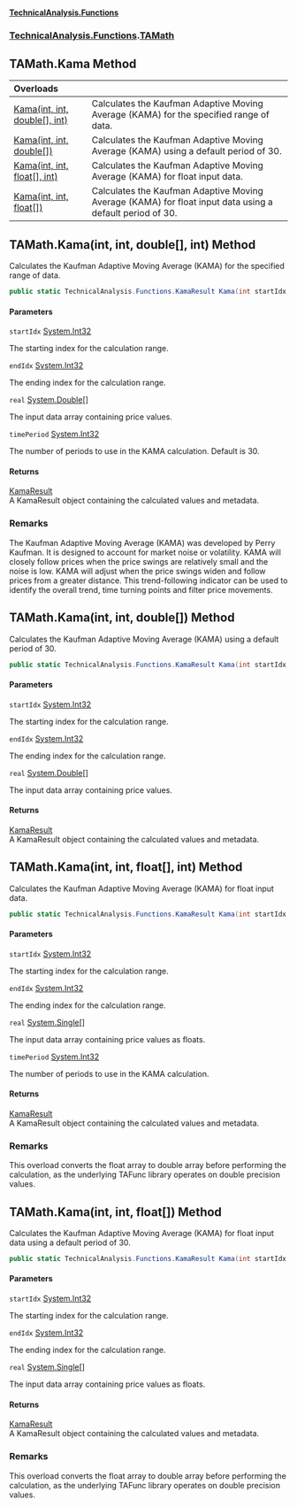 #### [TechnicalAnalysis\.Functions](Atypical.TechnicalAnalysis.Functions.md 'Atypical\.TechnicalAnalysis\.Functions')
### [TechnicalAnalysis\.Functions](Atypical.TechnicalAnalysis.Functions.md#TechnicalAnalysis.Functions 'TechnicalAnalysis\.Functions').[TAMath](TAMath.md 'TechnicalAnalysis\.Functions\.TAMath')

## TAMath\.Kama Method

| Overloads | |
| :--- | :--- |
| [Kama\(int, int, double\[\], int\)](TAMath.Kama.md#TechnicalAnalysis.Functions.TAMath.Kama(int,int,double[],int) 'TechnicalAnalysis\.Functions\.TAMath\.Kama\(int, int, double\[\], int\)') | Calculates the Kaufman Adaptive Moving Average \(KAMA\) for the specified range of data\. |
| [Kama\(int, int, double\[\]\)](TAMath.Kama.md#TechnicalAnalysis.Functions.TAMath.Kama(int,int,double[]) 'TechnicalAnalysis\.Functions\.TAMath\.Kama\(int, int, double\[\]\)') | Calculates the Kaufman Adaptive Moving Average \(KAMA\) using a default period of 30\. |
| [Kama\(int, int, float\[\], int\)](TAMath.Kama.md#TechnicalAnalysis.Functions.TAMath.Kama(int,int,float[],int) 'TechnicalAnalysis\.Functions\.TAMath\.Kama\(int, int, float\[\], int\)') | Calculates the Kaufman Adaptive Moving Average \(KAMA\) for float input data\. |
| [Kama\(int, int, float\[\]\)](TAMath.Kama.md#TechnicalAnalysis.Functions.TAMath.Kama(int,int,float[]) 'TechnicalAnalysis\.Functions\.TAMath\.Kama\(int, int, float\[\]\)') | Calculates the Kaufman Adaptive Moving Average \(KAMA\) for float input data using a default period of 30\. |

<a name='TechnicalAnalysis.Functions.TAMath.Kama(int,int,double[],int)'></a>

## TAMath\.Kama\(int, int, double\[\], int\) Method

Calculates the Kaufman Adaptive Moving Average \(KAMA\) for the specified range of data\.

```csharp
public static TechnicalAnalysis.Functions.KamaResult Kama(int startIdx, int endIdx, double[] real, int timePeriod);
```
#### Parameters

<a name='TechnicalAnalysis.Functions.TAMath.Kama(int,int,double[],int).startIdx'></a>

`startIdx` [System\.Int32](https://docs.microsoft.com/en-us/dotnet/api/System.Int32 'System\.Int32')

The starting index for the calculation range\.

<a name='TechnicalAnalysis.Functions.TAMath.Kama(int,int,double[],int).endIdx'></a>

`endIdx` [System\.Int32](https://docs.microsoft.com/en-us/dotnet/api/System.Int32 'System\.Int32')

The ending index for the calculation range\.

<a name='TechnicalAnalysis.Functions.TAMath.Kama(int,int,double[],int).real'></a>

`real` [System\.Double](https://docs.microsoft.com/en-us/dotnet/api/System.Double 'System\.Double')[\[\]](https://docs.microsoft.com/en-us/dotnet/api/System.Array 'System\.Array')

The input data array containing price values\.

<a name='TechnicalAnalysis.Functions.TAMath.Kama(int,int,double[],int).timePeriod'></a>

`timePeriod` [System\.Int32](https://docs.microsoft.com/en-us/dotnet/api/System.Int32 'System\.Int32')

The number of periods to use in the KAMA calculation\. Default is 30\.

#### Returns
[KamaResult](KamaResult.md 'TechnicalAnalysis\.Functions\.KamaResult')  
A KamaResult object containing the calculated values and metadata\.

### Remarks
The Kaufman Adaptive Moving Average \(KAMA\) was developed by Perry Kaufman\. It is designed to
account for market noise or volatility\. KAMA will closely follow prices when the price swings
are relatively small and the noise is low\. KAMA will adjust when the price swings widen and
follow prices from a greater distance\. This trend\-following indicator can be used to identify
the overall trend, time turning points and filter price movements\.

<a name='TechnicalAnalysis.Functions.TAMath.Kama(int,int,double[])'></a>

## TAMath\.Kama\(int, int, double\[\]\) Method

Calculates the Kaufman Adaptive Moving Average \(KAMA\) using a default period of 30\.

```csharp
public static TechnicalAnalysis.Functions.KamaResult Kama(int startIdx, int endIdx, double[] real);
```
#### Parameters

<a name='TechnicalAnalysis.Functions.TAMath.Kama(int,int,double[]).startIdx'></a>

`startIdx` [System\.Int32](https://docs.microsoft.com/en-us/dotnet/api/System.Int32 'System\.Int32')

The starting index for the calculation range\.

<a name='TechnicalAnalysis.Functions.TAMath.Kama(int,int,double[]).endIdx'></a>

`endIdx` [System\.Int32](https://docs.microsoft.com/en-us/dotnet/api/System.Int32 'System\.Int32')

The ending index for the calculation range\.

<a name='TechnicalAnalysis.Functions.TAMath.Kama(int,int,double[]).real'></a>

`real` [System\.Double](https://docs.microsoft.com/en-us/dotnet/api/System.Double 'System\.Double')[\[\]](https://docs.microsoft.com/en-us/dotnet/api/System.Array 'System\.Array')

The input data array containing price values\.

#### Returns
[KamaResult](KamaResult.md 'TechnicalAnalysis\.Functions\.KamaResult')  
A KamaResult object containing the calculated values and metadata\.

<a name='TechnicalAnalysis.Functions.TAMath.Kama(int,int,float[],int)'></a>

## TAMath\.Kama\(int, int, float\[\], int\) Method

Calculates the Kaufman Adaptive Moving Average \(KAMA\) for float input data\.

```csharp
public static TechnicalAnalysis.Functions.KamaResult Kama(int startIdx, int endIdx, float[] real, int timePeriod);
```
#### Parameters

<a name='TechnicalAnalysis.Functions.TAMath.Kama(int,int,float[],int).startIdx'></a>

`startIdx` [System\.Int32](https://docs.microsoft.com/en-us/dotnet/api/System.Int32 'System\.Int32')

The starting index for the calculation range\.

<a name='TechnicalAnalysis.Functions.TAMath.Kama(int,int,float[],int).endIdx'></a>

`endIdx` [System\.Int32](https://docs.microsoft.com/en-us/dotnet/api/System.Int32 'System\.Int32')

The ending index for the calculation range\.

<a name='TechnicalAnalysis.Functions.TAMath.Kama(int,int,float[],int).real'></a>

`real` [System\.Single](https://docs.microsoft.com/en-us/dotnet/api/System.Single 'System\.Single')[\[\]](https://docs.microsoft.com/en-us/dotnet/api/System.Array 'System\.Array')

The input data array containing price values as floats\.

<a name='TechnicalAnalysis.Functions.TAMath.Kama(int,int,float[],int).timePeriod'></a>

`timePeriod` [System\.Int32](https://docs.microsoft.com/en-us/dotnet/api/System.Int32 'System\.Int32')

The number of periods to use in the KAMA calculation\.

#### Returns
[KamaResult](KamaResult.md 'TechnicalAnalysis\.Functions\.KamaResult')  
A KamaResult object containing the calculated values and metadata\.

### Remarks
This overload converts the float array to double array before performing the calculation,
as the underlying TAFunc library operates on double precision values\.

<a name='TechnicalAnalysis.Functions.TAMath.Kama(int,int,float[])'></a>

## TAMath\.Kama\(int, int, float\[\]\) Method

Calculates the Kaufman Adaptive Moving Average \(KAMA\) for float input data using a default period of 30\.

```csharp
public static TechnicalAnalysis.Functions.KamaResult Kama(int startIdx, int endIdx, float[] real);
```
#### Parameters

<a name='TechnicalAnalysis.Functions.TAMath.Kama(int,int,float[]).startIdx'></a>

`startIdx` [System\.Int32](https://docs.microsoft.com/en-us/dotnet/api/System.Int32 'System\.Int32')

The starting index for the calculation range\.

<a name='TechnicalAnalysis.Functions.TAMath.Kama(int,int,float[]).endIdx'></a>

`endIdx` [System\.Int32](https://docs.microsoft.com/en-us/dotnet/api/System.Int32 'System\.Int32')

The ending index for the calculation range\.

<a name='TechnicalAnalysis.Functions.TAMath.Kama(int,int,float[]).real'></a>

`real` [System\.Single](https://docs.microsoft.com/en-us/dotnet/api/System.Single 'System\.Single')[\[\]](https://docs.microsoft.com/en-us/dotnet/api/System.Array 'System\.Array')

The input data array containing price values as floats\.

#### Returns
[KamaResult](KamaResult.md 'TechnicalAnalysis\.Functions\.KamaResult')  
A KamaResult object containing the calculated values and metadata\.

### Remarks
This overload converts the float array to double array before performing the calculation,
as the underlying TAFunc library operates on double precision values\.